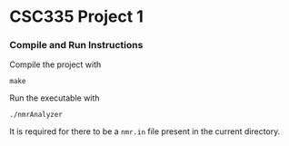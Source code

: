 # CSC335 Project 1

### Compile and Run Instructions
Compile the project with
```
make
```

Run the executable with
```
./nmrAnalyzer
```
It is required for there to be a `nmr.in` file present in the current directory.
